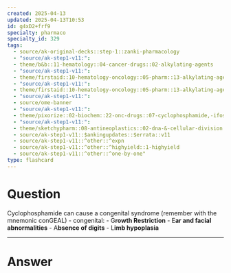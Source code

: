 ```yaml
---
created: 2025-04-13
updated: 2025-04-13T10:53
id: g4xD2+frf9
specialty: pharmaco
specialty_id: 329
tags:
  - source/ak-original-decks::step-1::zanki-pharmacology
  - "source/ak-step1-v11:": 
  - theme/b&b::11-hematology::04-cancer-drugs::02-alkylating-agents
  - "source/ak-step1-v11:": 
  - theme/firstaid::10-hematology-oncology::05-pharm::13-alkylating-agents
  - "source/ak-step1-v11:": 
  - theme/firstaid::10-hematology-oncology::05-pharm::13-alkylating-agents::cyclophosphamide
  - "source/ak-step1-v11:": 
  - source/ome-banner
  - "source/ak-step1-v11:": 
  - theme/pixorize::02-biochem::22-onc-drugs::07-cyclophosphamide,-ifosfamide
  - "source/ak-step1-v11:": 
  - theme/sketchypharm::08-antineoplastics::02-dna-&-cellular-division::01-cyclophosphamide,-ifosfamide,-busulfan,-nitrosoureas-(carmustine,-lomustine,-streptozocin)::zanki-extra
  - source/ak-step1-v11::$ankingupdates::$errata::v11
  - source/ak-step1-v11::^other::^expn
  - source/ak-step1-v11::^other::^highyield::1-highyield
  - source/ak-step1-v11::^other::^one-by-one"
type: flashcard
---
```


# Question
Cyclophosphamide can cause a congenital syndrome (remember with the mnemonic conGEAL) - congenital:  - G**rowth Restriction** - E**ar and facial abnormalities** - A**bsence of digits** - L**imb hypoplasia**

---

# Answer
